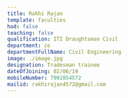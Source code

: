 ```yaml
---
title: Rakhi Rajan
template: faculties
hod: false
teaching: false
qualification: ITI Draughtsman Civil
department: ce
departmentFullName: Civil Engineering
image: ./image.jpg
designation: Tradesman trainee
dateOfJoining: 02/06/19
mobileNumber: 7902854572
mailid: rakhirajan4572@gmail.com
---
```

